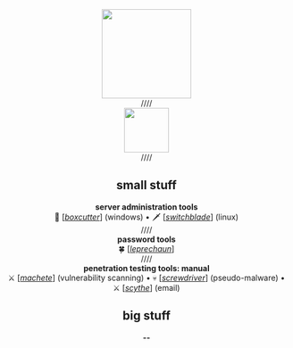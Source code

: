 <div align="center">
  <img height="160" src="https://github.com/RabbitAtHope/RabbitAtHope/assets/159293241/009c0aab-1dd6-4ce8-aa6c-d25310a81aac">
</div>

<div align="center">////</div>

<div align="center">
  <img height="80" src="https://github.com/RabbitAtHope/RabbitAtHope/assets/159293241/cfb4154e-1a94-49d3-adba-a0a1f7caa5bb">
</div>

<div align="center">
  <div>////</div>
  <h2>small stuff</h2>
</div>

<div align="center">
  <div><b>server administration tools</b>
    <br>
    🔪 [<a href="https://github.com/RabbitAtHope/Boxcutter"><i>boxcutter</i></a>] (windows) • 🗡️ [<a href="https://github.com/RabbitAtHope/Switchblade"><i>switchblade</i></a>] (linux)</div>
  <div>////</div>
  <div><b>password tools</b>
    <br>
    🍀 [<a href="https://github.com/RabbitAtHope/Leprechaun"><i>leprechaun</i></a>]</div>
  <div>////</div>
  <div><b>penetration testing tools: manual</b>
    <br>
    ⚔️ [<a href="https://github.com/RabbitAtHope/Machete"><i>machete</i></a>] (vulnerability scanning) • 💀 [<a href="https://github.com/RabbitAtHope/Screwdriver"><i>screwdriver</i></a>] (pseudo-malware) • ⚔️ [<a href="https://github.com/RabbitAtHope/Scythe"><i>scythe</i></a>] (email)</div>
</div>

<div align="center">
  <h2>big stuff</h2>
</div>

<div align="center">
  <div><b>--</b>
    <br>
</div>
